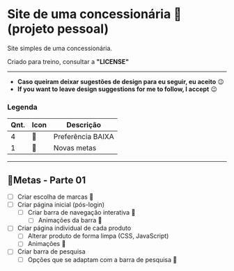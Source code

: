 # Site de uma concessionária 🚗 (projeto pessoal)
 Site simples de uma concessionária.

 Criado para treino, consultar a __"LICENSE"__
 ***
 
 - **Caso queiram deixar sugestões de design para eu seguir, eu aceito** 😉
 - **If you want to leave design suggestions for me to follow, I accept** 😉

 ### Legenda
 Qnt.|Icon|Descrição|
 ---|---|---
 4 | 🔵 | Preferência BAIXA
 1 | 🌟 | Novas metas
 
 ***
 
 ## 🚀Metas - Parte 01
 - [ ] Criar escolha de marcas 🌟
 - [ ] Criar página inicial (pós-login)
    - [ ] Criar barra de navegação interativa 🔵 
       - [ ] Animações da barra 🔵
 - [ ] Criar página individual de cada produto
    - [ ] Alterar produto de forma limpa (CSS, JavaScript)
    - [ ] Animações 🔵
 - [ ] Criar barra de pesquisa
    - [ ] Opções que se adaptam com a barra de pesquisa 🔵
